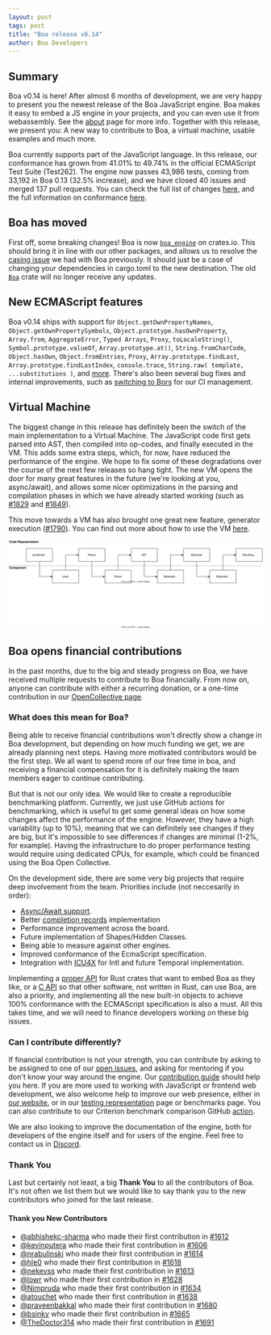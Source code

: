 ```yaml
---
layout: post
tags: post
title: "Boa release v0.14"
author: Boa Developers
---
```


## Summary

Boa v0.14 is here! After almost 6 months of development, we are very happy to present you the newest release of the Boa
JavaScript engine. Boa makes it easy to embed a JS engine in your projects, and you can even use it from webassembly. See
the [about](/about) page for more info. Together with this release, we present you: A new way to contribute to Boa, a virtual machine, usable examples and much more.

Boa currently supports part of the JavaScript language. In this release, our conformance has grown from 41.01% to 49.74%
in the official ECMAScript Test Suite (Test262). The engine now passes 43,986 tests, coming from 33,192 in Boa 0.13
(32.5% increase), and we have closed 40 issues and merged 137 pull requests. You can check the full list of changes
[here](https://github.com/boa-dev/boa/blob/v0.14/CHANGELOG.md), and the full information on conformance
[here](https://boa-dev.github.io/boa/test262/).

## Boa has moved

First off, some breaking changes!
Boa is now [`boa_engine`](https://crates.io/crates/boa_engine) on crates.io. This should bring it in line with our other packages, and allows us to resolve the [casing issue](https://github.com/boa-dev/boa/issues/230) we had with Boa previously. It should just be a case of changing your dependencies in cargo.toml to the new destination. The old [`Boa`](https://crates.io/crates/boa) crate will no longer receive any updates.

## New ECMAScript features

Boa v0.14 ships with support for `Object.getOwnPropertyNames`, `Object.getOwnPropertySymbols`, `Object.prototype.hasOwnProperty`, `Array.from`, `AggregateError`, `Typed Arrays`, `Proxy`, `toLocaleString()`, `Symbol.prototype.valueOf`, `Array.prototype.at()`, `String.fromCharCode`, `Object.hasOwn`, `Object.fromEntries`, `Proxy`, `Array.prototype.findLast`, `Array.prototype.findLastIndex`, `console.trace`, `String.raw( template, ...substitutions )`, and [more](https://github.com/boa-dev/boa/blob/v0.14/CHANGELOG.md). There's also been several bug fixes and internal improvements, such as [switching to Bors](https://github.com/boa-dev/boa/pull/1684) for our CI management.

## Virtual Machine

The biggest change in this release has definitely been the switch of the main implementation to a Virtual Machine. The
JavaScript code first gets parsed into AST, then compiled into op-codes, and finally executed in the VM. This adds some
extra steps, which, for now, have reduced the performance of the engine. We hope to fix some of these degradations over the course of the next few releases so hang tight. The new VM opens the door for many great features in the future (we're looking at you, async/await), and allows some nicer optimizations in the parsing and compilation phases in which we have already started working (such as [#1829](https://github.com/boa-dev/boa/pull/1829) and
[#1849](https://github.com/boa-dev/boa/pull/1849)).

This move towards a VM has also brought one great new feature, generator execution ([#1790](https://github.com/boa-dev/boa/pull/1790)).
You can find out more about how to use the VM [here](https://github.com/boa-dev/boa/blob/main/docs/vm.md).

<img class="light" src="/images/2022-03-15/boa_architecture_light.svg" />
<img class="dark" src="/images/2022-03-15/boa_architecture_dark.svg" />

<br />

## Boa opens financial contributions

In the past months, due to the big and steady progress on Boa, we have received multiple requests to contribute to Boa
financially. From now on, anyone can contribute with either a recurring donation, or a one-time contribution in our
[OpenCollective page](https://opencollective.com/boa).

### What does this mean for Boa?

Being able to receive financial contributions won't directly show a change in Boa development, but depending on how much
funding we get, we are already planning next steps. Having more motivated contributors would be the first step. We all
want to spend more of our free time in boa, and receiving a financial compensation for it is definitely making the team
members eager to continue contributing.

But that is not our only idea. We would like to create a reproducible benchmarking platform. Currently, we just use GitHub
actions for benchmarking, which is useful to get some general ideas on how some changes affect the performance of the
engine. However, they have a high variability (up to 10%), meaning that we can definitely see changes if they are big, but it's
impossible to see differences if changes are minimal (1-2%, for example). Having the infrastructure to do proper performance
testing would require using dedicated CPUs, for example, which could be financed using the Boa Open Collective.

On the development side, there are some very big projects that require deep involvement from the team. Priorities include (not neccesarily in order):

- [Async/Await support](https://github.com/boa-dev/boa/projects/3).
- Better [completion records](https://github.com/boa-dev/boa/projects/5) implementation
- Performance improvement across the board.
- Future implementation of Shapes/Hidden Classes.
- Being able to measure against other engines.
- Improved conformance of the EcmaScript specification.
- Integration with [ICU4X](https://github.com/unicode-org/icu4x) for Intl and future Temporal implementation.

Implementing a [proper API](https://github.com/boa-dev/boa/discussions/1531) for Rust crates that want to embed Boa as they
like, or a [C API](https://github.com/boa-dev/boa/issues/332) so that other software, not written in Rust, can use Boa,
are also a priority, and implementing all the new built-in objects to achieve 100% conformance with the ECMAScript
specification is also a must. All this takes time, and we will need to finance developers working on these big issues.

### Can I contribute differently?

If financial contribution is not your strength, you can contribute by asking to be assigned to one of our
[open issues](https://github.com/boa-dev/boa/issues?q=is%3Aopen+is%3Aissue+no%3Aassignee), and asking for mentoring if you
don't know your way around the engine. Our [contribution guide](https://github.com/boa-dev/boa/blob/main/CONTRIBUTING.md)
should help you here. If you are more used to working with JavaScript or frontend web development, we also
welcome help to improve our web presence, either in [our website](https://github.com/boa-dev/boa-dev.github.io), or in
our [testing representation](https://github.com/boa-dev/boa/issues/820) page or benchmarks page. You can also contribute to
our Criterion benchmark comparison GitHub [action](https://github.com/boa-dev/criterion-compare-action).

We are also looking to improve the documentation of the engine, both for developers of the engine itself and for users of the
engine. Feel free to contact us in [Discord](https://discord.gg/tUFFk9Y).

### Thank You

Last but certainly not least, a big **Thank You** to all the contributors of Boa.
It's not often we list them but we would like to say thank you to the new contributors who joined for the last release.

#### Thank you New Contributors

- [@abhishekc-sharma](https://github.com/abhishekc-sharma) who made their first contribution in [#1612](https://github.com/boa-dev/boa/pull/1612)
- [@kevinputera](https://github.com/kevinputera) who made their first contribution in [#1606](https://github.com/boa-dev/boa/pull/1606)
- [@nrabulinski](https://github.com/nrabulinski) who made their first contribution in [#1614](https://github.com/boa-dev/boa/pull/1614)
- [@hle0](https://github.com/hle0) who made their first contribution in [#1618](https://github.com/boa-dev/boa/pull/1618)
- [@nekevss](https://github.com/nekevss) who made their first contribution in [#1613](https://github.com/boa-dev/boa/pull/1613)
- [@lowr](https://github.com/lowr) who made their first contribution in [#1628](https://github.com/boa-dev/boa/pull/1628)
- [@Nimpruda](https://github.com/Nimpruda) who made their first contribution in [#1634](https://github.com/boa-dev/boa/pull/1634)
- [@atouchet](https://github.com/atouchet) who made their first contribution in [#1638](https://github.com/boa-dev/boa/pull/1638)
- [@praveenbakkal](https://github.com/praveenbakkal) who made their first contribution in [#1680](https://github.com/boa-dev/boa/pull/1680)
- [@bsinky](https://github.com/bsinky) who made their first contribution in [#1665](https://github.com/boa-dev/boa/pull/1665)
- [@TheDoctor314](https://github.com/TheDoctor314) who made their first contribution in [#1691](https://github.com/boa-dev/boa/pull/1691)
